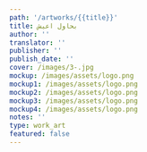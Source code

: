 ```yaml
---
path: '/artworks/{{title}}'
title: بحاول اعيش
author: ''
translator: ''
publisher: ''
publish_date: ''
cover: /images/3-.jpg
mockup: /images/assets/logo.png
mockup1: /images/assets/logo.png
mockup2: /images/assets/logo.png
mockup3: /images/assets/logo.png
mockup4: /images/assets/logo.png
notes: ''
type: work_art
featured: false
---
```

